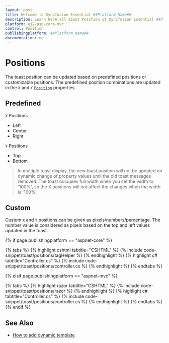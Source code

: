 ```yaml
---
layout: post
title: Welcome to Syncfusion Essential ##Platform_Name##
description: Learn here all about Position of Syncfusion Essential ##Platform_Name## widgets based on HTML5 and jQuery.
platform: ej2-asp-core-mvc
control: Position
publishingplatform: ##Platform_Name##
documentation: ug
---
```



# Positions

The toast position can be updated based on predefined positions or customizable positions. The predefined position combinations are updated in the `X` and `Y` [`Position`](https://help.syncfusion.com/cr/aspnetcore-js2/Syncfusion.EJ2.Notifications.Toast.html#Syncfusion_EJ2_Notifications_Toast_Position) properties.

## Predefined

`X` Positions

* Left
* Center
* Right

`Y` Positions

* Top
* Bottom

> In multiple toast display, the new toast position will not be updated on dynamic change of property values until the old toast messages removed.
> The toast occupies full width when you set the width to '100%', so the X positions will not affect the changes when the width is '100%'.

## Custom

Custom `X` and `Y` positions can be given as pixels/numbers/percentage. The number value is considered as pixels based on the top and left values updated in the toast.

{% if page.publishingplatform == "aspnet-core" %}

{% tabs %}
{% highlight cshtml tabtitle="CSHTML" %}
{% include code-snippet/toast/positions/tagHelper %}
{% endhighlight %}
{% highlight c# tabtitle="Controller.cs" %}
{% include code-snippet/toast/positions/controller.cs %}
{% endhighlight %}
{% endtabs %}

{% elsif page.publishingplatform == "aspnet-mvc" %}

{% tabs %}
{% highlight razor tabtitle="CSHTML" %}
{% include code-snippet/toast/positions/razor %}
{% endhighlight %}
{% highlight c# tabtitle="Controller.cs" %}
{% include code-snippet/toast/positions/controller.cs %}
{% endhighlight %}
{% endtabs %}
{% endif %}



## See Also

* [How to add dynamic template](./how-to/add-dynamic-template/)